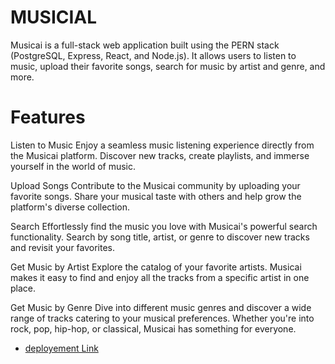 # MUSICIAL

Musicai is a full-stack web application built using the PERN stack (PostgreSQL, Express, React, and Node.js). It allows users to listen to music, upload their favorite songs, search for music by artist and genre, and more.
# Features
Listen to Music
Enjoy a seamless music listening experience directly from the Musicai platform. Discover new tracks, create playlists, and immerse yourself in the world of music.

Upload Songs
Contribute to the Musicai community by uploading your favorite songs. Share your musical taste with others and help grow the platform's diverse collection.

Search
Effortlessly find the music you love with Musicai's powerful search functionality. Search by song title, artist, or genre to discover new tracks and revisit your favorites.

Get Music by Artist
Explore the catalog of your favorite artists. Musicai makes it easy to find and enjoy all the tracks from a specific artist in one place.

Get Music by Genre
Dive into different music genres and discover a wide range of tracks catering to your musical preferences. Whether you're into rock, pop, hip-hop, or classical, Musicai has something for everyone.

- [deployement Link](https://musicai.vercel.app/)

